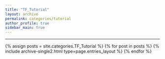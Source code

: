 ```yaml
---
title: "TF_Tutorial"
layout: archive
permalink: categories/tutorial
author_profile: true
sidebar_main: true
---
```


<!-- 공백이 포함되어 있는 카테고리 이름의 경우 site.categories['a b c'] 이런식으로! -->

***

{% assign posts = site.categories.TF_Tutorial %}
{% for post in posts %} {% include archive-single2.html type=page.entries_layout %} {% endfor %}